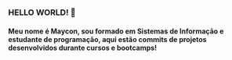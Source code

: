 ### HELLO WORLD! 👋

#### Meu nome é Maycon, sou formado em Sistemas de Informação e estudante de programação, aqui estão commits de projetos desenvolvidos durante cursos e bootcamps! 
<!--
**Mayconfuzita86/Mayconfuzita86** is a ✨ _special_ ✨ repository because its `README.md` (this file) appears on your GitHub profile.

Here are some ideas to get you started:

- 🔭 I’m currently working on ...
- 🌱 I’m currently learning ...
- 👯 I’m looking to collaborate on ...
- 🤔 I’m looking for help with ...
- 💬 Ask me about ...
- 📫 How to reach me: ...
- 😄 Pronouns: ...
- ⚡ Fun fact: ...
-->
